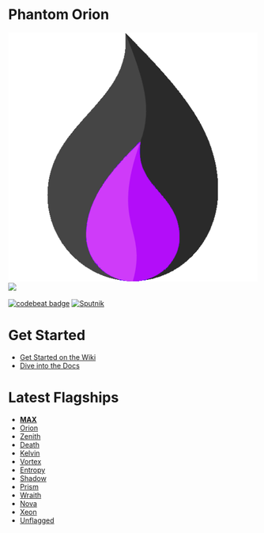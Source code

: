 # Phantom Orion
[![](flame.png)](https://github.com/cyberpwnn/Phantom/releases)
[![](phantom-micro.png)](https://github.com/cyberpwnn/Phantom/releases)

[![codebeat badge](https://codebeat.co/badges/044134b4-fd2f-4441-8993-276b4b850b30)](https://codebeat.co/projects/github-com-cyberpwnn-phantom)
[![Sputnik](https://sputnik.ci/conf/badge)](https://sputnik.ci/app#/builds/cyberpwnn/Phantom)

# Get Started
* [Get Started on the Wiki](https://cyberpwnn.gitbooks.io/phantom/content/)
* [Dive into the Docs](http://cyberpwnn.github.io/Phantom/)

# Latest Flagships
* [**MAX**](https://github.com/cyberpwnn/Phantom/releases/)
* [Orion](https://github.com/cyberpwnn/Phantom/releases/O9)
* [Zenith](https://github.com/cyberpwnn/Phantom/Z2)
* [Death](https://github.com/cyberpwnn/Phantom/releases/D9)
* [Kelvin](https://github.com/cyberpwnn/Phantom/releases/K9)
* [Vortex](https://github.com/cyberpwnn/Phantom/releases/V9)
* [Entropy](https://github.com/cyberpwnn/Phantom/releases/E9)
* [Shadow](https://github.com/cyberpwnn/Phantom/releases/S9)
* [Prism](https://github.com/cyberpwnn/Phantom/releases/P9)
* [Wraith](https://github.com/cyberpwnn/Phantom/releases/W9)
* [Nova](https://github.com/cyberpwnn/Phantom/releases/tag/N9)
* [Xeon](https://github.com/cyberpwnn/Phantom/releases/tag/10.9.3)
* [Unflagged](https://github.com/cyberpwnn/Phantom/releases/tag/9.5)
